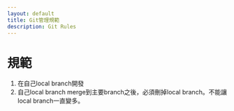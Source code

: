 ```yaml
---
layout: default
title: Git管理規範
description: Git Rules
---
```


<a name="zh-tw"></a>

# 規範

1. 在自己local branch開發
2. 自己local branch merge到主要branch之後，必須刪掉local branch。不能讓local branch一直變多。